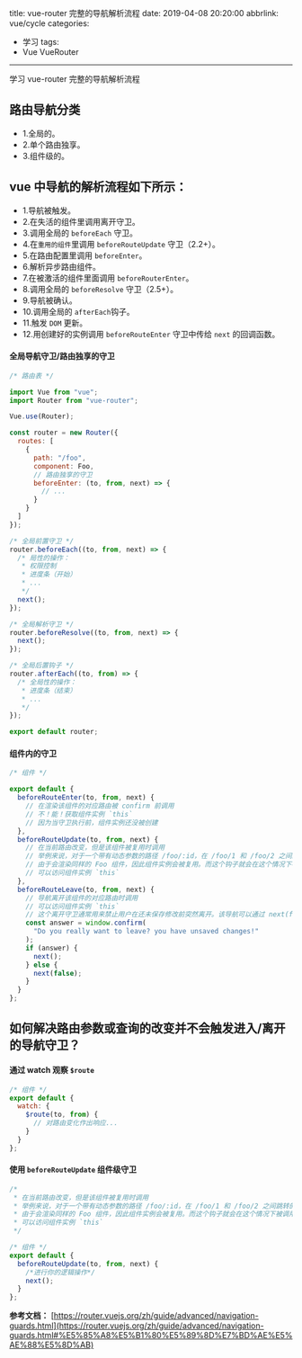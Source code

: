 title: vue-router 完整的导航解析流程
date: 2019-04-08 20:20:00
abbrlink: vue/cycle
categories:
  - 学习
tags:
  - Vue VueRouter
---

学习 vue-router 完整的导航解析流程

<!-- more -->

## 路由导航分类

- 1.全局的。
- 2.单个路由独享。
- 3.组件级的。

## vue 中导航的解析流程如下所示：

- 1.导航被触发。
- 2.在失活的组件里调用离开守卫。
- 3.调用全局的 `beforeEach` 守卫。
- 4.在`重用的组件`里调用 `beforeRouteUpdate` 守卫（2.2+）。
- 5.在路由配置里调用 `beforeEnter`。
- 6.解析异步路由组件。
- 7.在被激活的组件里面调用 `beforeRouterEnter`。
- 8.调用全局的 `beforeResolve` 守卫（2.5+）。
- 9.导航被确认。
- 10.调用全局的 `afterEach`钩子。
- 11.触发 `DOM` 更新。
- 12.用创建好的实例调用 `beforeRouteEnter` 守卫中传给 `next` 的回调函数。

#### 全局导航守卫/路由独享的守卫

```js
/* 路由表 */

import Vue from "vue";
import Router from "vue-router";

Vue.use(Router);

const router = new Router({
  routes: [
    {
      path: "/foo",
      component: Foo,
      // 路由独享的守卫
      beforeEnter: (to, from, next) => {
        // ...
      }
    }
  ]
});

/* 全局前置守卫 */
router.beforeEach((to, from, next) => {
  /* 局性的操作：
   * 权限控制
   * 进度条（开始）
   * ...
   */
  next();
});

/* 全局解析守卫 */
router.beforeResolve((to, from, next) => {
  next();
});

/* 全局后置钩子 */
router.afterEach((to, from) => {
  /* 全局性的操作：
   * 进度条（结束）
   * ...
   */
});

export default router;
```

#### 组件内的守卫

```js
/* 组件 */

export default {
  beforeRouteEnter(to, from, next) {
    // 在渲染该组件的对应路由被 confirm 前调用
    // 不！能！获取组件实例 `this`
    // 因为当守卫执行前，组件实例还没被创建
  },
  beforeRouteUpdate(to, from, next) {
    // 在当前路由改变，但是该组件被复用时调用
    // 举例来说，对于一个带有动态参数的路径 /foo/:id，在 /foo/1 和 /foo/2 之间跳转的时候，
    // 由于会渲染同样的 Foo 组件，因此组件实例会被复用。而这个钩子就会在这个情况下被调用。
    // 可以访问组件实例 `this`
  },
  beforeRouteLeave(to, from, next) {
    // 导航离开该组件的对应路由时调用
    // 可以访问组件实例 `this`
    // 这个离开守卫通常用来禁止用户在还未保存修改前突然离开。该导航可以通过 next(false) 来取消。
    const answer = window.confirm(
      "Do you really want to leave? you have unsaved changes!"
    );
    if (answer) {
      next();
    } else {
      next(false);
    }
  }
};
```

## 如何解决路由参数或查询的改变并不会触发进入/离开的导航守卫？

#### 通过 watch 观察 `$route`

```js
/* 组件 */
export default {
  watch: {
    $route(to, from) {
      // 对路由变化作出响应...
    }
  }
};
```

#### 使用 `beforeRouteUpdate` 组件级守卫

```js
/*
 * 在当前路由改变，但是该组件被复用时调用
 * 举例来说，对于一个带有动态参数的路径 /foo/:id，在 /foo/1 和 /foo/2 之间跳转的时候，
 * 由于会渲染同样的 Foo 组件，因此组件实例会被复用。而这个钩子就会在这个情况下被调用。
 * 可以访问组件实例 `this`
 */

/* 组件 */
export default {
  beforeRouteUpdate(to, from, next) {
    /*进行你的逻辑操作*/
    next();
  }
};
```

**参考文档：**
[https://router.vuejs.org/zh/guide/advanced/navigation-guards.html](https://router.vuejs.org/zh/guide/advanced/navigation-guards.html#%E5%85%A8%E5%B1%80%E5%89%8D%E7%BD%AE%E5%AE%88%E5%8D%AB)
